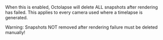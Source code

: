 When this is enabled, Octolapse will delete ALL snapshots after rendering has failed.  This applies to every camera used where a timelapse is generated.

Warning:  Snapshots NOT removed after rendering failure must be deleted manually!
